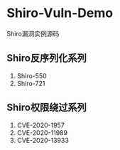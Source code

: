 # Shiro-Vuln-Demo
Shiro漏洞实例源码

## Shiro反序列化系列
1. Shiro-550
2. Shiro-721

## Shiro权限绕过系列
1. CVE-2020-1957
2. CVE-2020-11989
3. CVE-2020-13933
